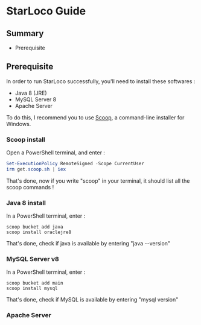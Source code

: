 # StarLoco Guide

## Summary
- Prerequisite


## Prerequisite

In order to run StarLoco successfully, you'll need to install these softwares :
- Java 8 (JRE)
- MySQL Server 8
- Apache Server

To do this, I recommend you to use [Scoop](https://scoop.sh/), a command-line installer for Windows.

### Scoop install
Open a PowerShell terminal, and enter :
```powershell
Set-ExecutionPolicy RemoteSigned -Scope CurrentUser
irm get.scoop.sh | iex
```
That's done, now if you write "scoop" in your terminal, it should list all the scoop commands !

### Java 8 install
In a PowerShell terminal, enter :
```
scoop bucket add java
scoop install oraclejre8
```
That's done, check if java is available by entering "java --version"

### MySQL Server v8
In a PowerShell terminal, enter :
```
scoop bucket add main
scoop install mysql
```
That's done, check if MySQL is available by entering "mysql version"

### Apache Server


